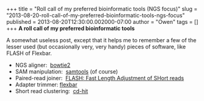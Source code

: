 +++
title = "Roll call of my preferred bioinformatic tools (NGS focus)"
slug = "2013-08-20-roll-call-of-my-preferred-bioinformatic-tools-ngs-focus"
published = 2013-08-20T12:30:00.002000-07:00
author = "Owen"
tags = []
+++
**A roll call of my preferred bioinformatic tools**  
  
A somewhat useless post, except that it helps me to remember a few of
the lesser used (but occasionally very, very handy) pieces of software,
like FLASH of Flexbar.  
  

-   NGS aligner:
     [bowtie2](http://bowtie-bio.sourceforge.net/bowtie2/index.shtml)
-   SAM manipulation:  [samtools](http://samtools.sourceforge.net/) (of
    course)
-   Paired-read joiner:  [FLASH: Fast Length Adjustment of SHort
    reads](http://ccb.jhu.edu/software/FLASH/)
-   Adapter trimmer:
    [flexbar](https://sourceforge.net/p/flexbar/wiki/Manual/)
-   Short read clustering:
     [cd-hit](http://weizhong-lab.ucsd.edu/cd-hit/)
